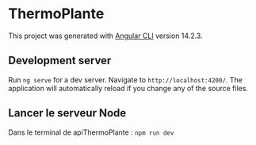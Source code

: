 # ThermoPlante

This project was generated with [Angular CLI](https://github.com/angular/angular-cli) version 14.2.3.

## Development server

Run `ng serve` for a dev server. Navigate to `http://localhost:4200/`. The application will automatically reload if you change any of the source files.

## Lancer le serveur Node

Dans le terminal de apiThermoPlante : `npm run dev`
